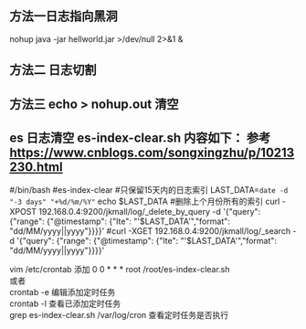## 方法一日志指向黑洞
nohup java -jar hellworld.jar  >/dev/null 2>&1 &
## 方法二 日志切割

## 方法三 echo > nohup.out 清空

## es 日志清空  es-index-clear.sh 内容如下：  参考 https://www.cnblogs.com/songxingzhu/p/10213230.html

#/bin/bash
#es-index-clear
#只保留15天内的日志索引
LAST_DATA=`date -d "-3 days" "+%d/%m/%Y"`
echo $LAST_DATA
#删除上个月份所有的索引
curl -XPOST 192.168.0.4:9200/jkmall/log/_delete_by_query -d '{"query": {"range": {"@timestamp": {"lte": "'$LAST_DATA'","format": "dd/MM/yyyy||yyyy"}}}}'
#curl -XGET 192.168.0.4:9200/jkmall/log/_search -d '{"query": {"range": {"@timestamp": {"lte": "'$LAST_DATA'","format": "dd/MM/yyyy||yyyy"}}}}'
  
vim /etc/crontab 添加  0 0 * * *  root /root/es-index-clear.sh   
或者   
crontab -e 编辑添加定时任务   
crontab -l 查看已添加定时任务   
grep es-index-clear.sh /var/log/cron  查看定时任务是否执行
